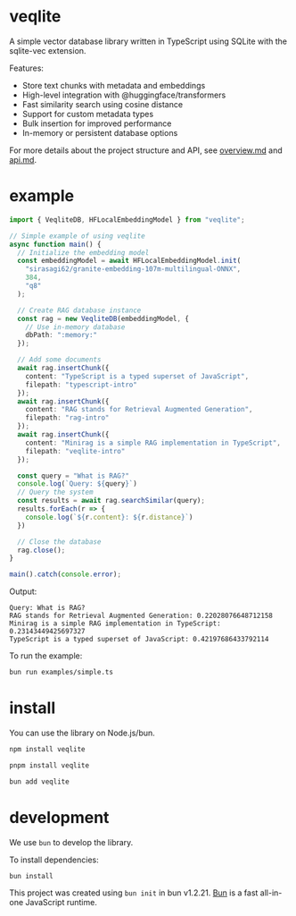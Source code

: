# veqlite

A simple vector database library written in TypeScript using SQLite with the sqlite-vec extension.

Features:
- Store text chunks with metadata and embeddings
- High-level integration with @huggingface/transformers
- Fast similarity search using cosine distance
- Support for custom metadata types
- Bulk insertion for improved performance
- In-memory or persistent database options


For more details about the project structure and API, see [overview.md](./overview.md) and [api.md](./api.md).

# example
```typescript
import { VeqliteDB, HFLocalEmbeddingModel } from "veqlite";

// Simple example of using veqlite
async function main() {
  // Initialize the embedding model
  const embeddingModel = await HFLocalEmbeddingModel.init(
    "sirasagi62/granite-embedding-107m-multilingual-ONNX",
    384,
    "q8"
  );

  // Create RAG database instance
  const rag = new VeqliteDB(embeddingModel, {
    // Use in-memory database
    dbPath: ":memory:"
  });

  // Add some documents
  await rag.insertChunk({
    content: "TypeScript is a typed superset of JavaScript",
    filepath: "typescript-intro"
  });
  await rag.insertChunk({
    content: "RAG stands for Retrieval Augmented Generation",
    filepath: "rag-intro"
  });
  await rag.insertChunk({
    content: "Minirag is a simple RAG implementation in TypeScript",
    filepath: "veqlite-intro"
  });

  const query = "What is RAG?"
  console.log(`Query: ${query}`)
  // Query the system
  const results = await rag.searchSimilar(query);
  results.forEach(r => {
    console.log(`${r.content}: ${r.distance}`)
  })

  // Close the database
  rag.close();
}

main().catch(console.error);
```

Output:
```
Query: What is RAG?
RAG stands for Retrieval Augmented Generation: 0.22028076648712158
Minirag is a simple RAG implementation in TypeScript: 0.23143449425697327
TypeScript is a typed superset of JavaScript: 0.42197686433792114
```

To run the example:

```bash
bun run examples/simple.ts
```

# install

You can use the library on Node.js/bun.

```bash
npm install veqlite

pnpm install veqlite

bun add veqlite
```

# development
We use `bun` to develop the library.

To install dependencies:

```bash
bun install
```

This project was created using `bun init` in bun v1.2.21. [Bun](https://bun.com) is a fast all-in-one JavaScript runtime.
